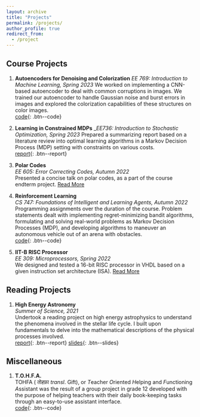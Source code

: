 ```yaml
---
layout: archive
title: "Projects"
permalink: /projects/
author_profile: true
redirect_from:
  - /project
---
```


## Course Projects

1. **Autoencoders for Denoising and Colorization**
_EE 769: Introduction to Machine Learning, Spring 2023_
We worked on implementing a CNN-based autoencoder to deal with common corruptions in images. We trained our autoencoder to handle Gaussian noise and burst errors in images and explored the colorization capabilities of these structures on color images.  
[code](https://github.com/Aayush2003/EE769-Project){: .btn--code}

2. **Learning in Constrained MDPs**
__EE736: Introduction to Stochastic Optimization, Spring 2023_
Prepared a summarizing report based on a literature review into optimal learning algorithms in a Markov Decision Process (MDP) setting with constraints on various costs.  
[report](/files/Learning_CMDP.pdf){: .btn--report}

3. **Polar Codes**  
_EE 605: Error Correcting Codes, Autumn 2022_  
Presented a concise talk on polar codes, as a part of the course endterm project. [Read More](/projects/polar)    

4. **Reinforcement Learning**  
_CS 747: Foundations of Intelligent and Learning Agents, Autumn 2022_  
Programming assignments over the duration of the course. Problem statements dealt with implementing regret-minimizing bandit algorithms, formulating and solving real-world problems as Markov Decision Processes (MDP), and developing algorithms to maneuver an autonomous vehicle out of an arena with obstacles.     
[code](https://github.com/Aayush2003/CS747-Assignments){: .btn--code}  

5. **IIT-B RISC Processor**  
_EE 309: Microprocessors, Spring 2022_  
We designed and tested a 16-bit RISC processor in VHDL based on a given instruction set architecture (ISA). [Read More](/projects/risc)  

<!--
4. **Digital Circuit Design**  
_EE 214: Digital Circuits Lab, Autumn 2021_  
Designed various sequential and combinatorial digital circuits such as multiplexers, ALU and string detector using VHDL, and implemented these designs on a CPLD board. Also implemented a logical representation of an ATM, capable of specifying the number of smaller denominations comprising a given amount.   
[code](https://github.com/Aayush2003/EE214){: .btn--code}  

5. **Lasso Game**  
_CS 101: Computer Programming and Utilization, Autumn 2020_    
Created an interactive catch-the-object game on C++ with a variety of added features.    
[code](https://github.com/Aayush2003/Lasso-Game-CS101){: .btn--code}  
-->

## Reading Projects

1. **High Energy Astronomy**  
_Summer of Science, 2021_  
Undertook a reading project on high energy astrophysics to understand the phenomena involved in the stellar life cycle. I built upon fundamentals to delve into the mathematical descriptions of the physical processes involved.    
[report](/files/SoS-2021-Report.pdf){: .btn--report} [slides](/files/SoS-2021-Presentation.pdf){: .btn--slides}  

## Miscellaneous

1. **T.O.H.F.A.**  
TOHFA ( तोहफ़ा _transl_. Gift), or *T*eacher *O*riented *H*elping and *F*unctioning *A*ssistant was the result of a group project in grade 12 developed with the purpose of helping teachers with their daily book-keeping tasks through an easy-to-use assistant interface.    
[code](https://github.com/Aayush2003/T.O.H.F.A){: .btn--code}  
